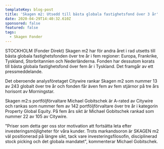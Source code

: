 ```yaml
---
templateKey: blog-post
title: 'Skagen m2: Utsedd till bästa globala fastighetsfond över 3 år'
date: 2020-04-29T14:40:32.610Z
sponsored: false
featured: false
tags:
  - Skagen Fonder
---
```

STOCKHOLM (Fonder Direkt) Skagen m2 har för andra året i rad utsetts till bästa globala fastighetsfonden över tre år i fem regioner: Europa, Frankrike, Tyskland, Storbritannien och Nederländerna. Fonden har dessutom korats till bästa globala fastighetsfond över fem år i Tyskland. Det framgår av ett pressmeddelande.

Det oberoende analysföretaget Citywire rankar Skagen m2 som nummer 13 av 243 globalt över tre år och fonden får även fem av fem stjärnor på tre års horisont av Morningstar.

Skagen m2:s portföljförvaltare Michael Gobitschek är A-rated av Citywire och rankas som nummer fem av 142 portföljförvaltare över tre år i kategorin Property Global Equity. På fem års sikt är Michael Gobitschek rankad som nummer 22 av 105 av Citywire.

"Priser som detta ger oss stor motivation att fortsätta leta efter investeringsmöjligheter för våra kunder. Trots markandsoron är SKAGEN m2 väl positionerad på längre sikt, tack vare investeringsfilosofin, disciplinerad stock picking och det globala mandatet", kommenterar Michael Gobitschek.